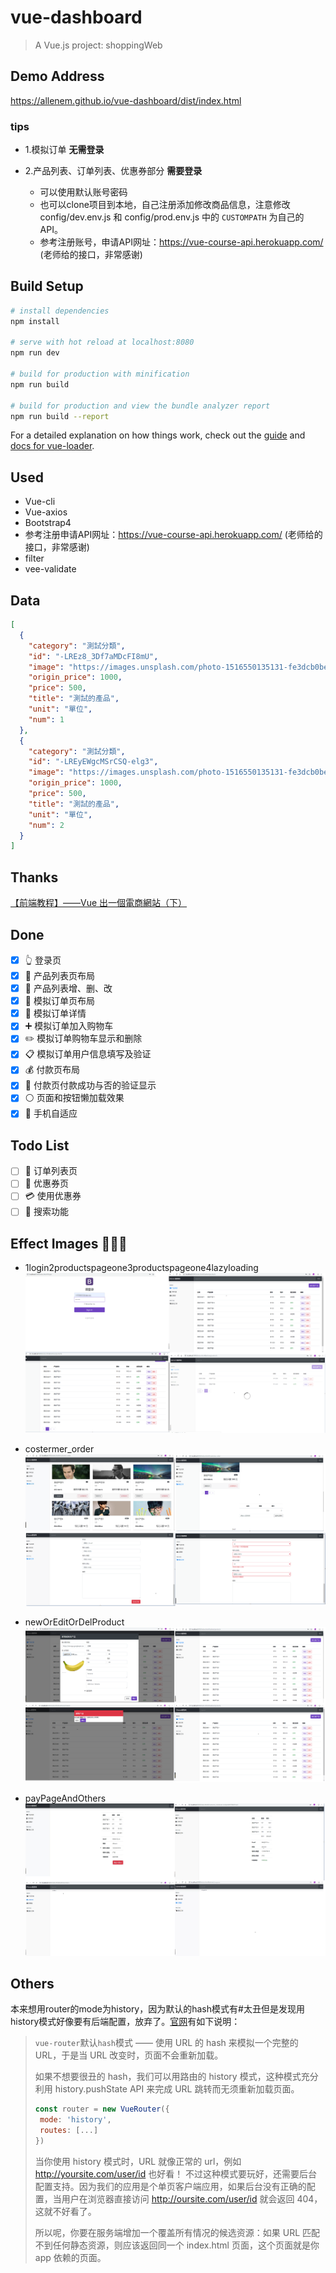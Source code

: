 # vue-dashboard

> A Vue.js project: shoppingWeb   

## Demo Address

https://allenem.github.io/vue-dashboard/dist/index.html

### tips
* 1.模拟订单 **无需登录**

* 2.产品列表、订单列表、优惠券部分 **需要登录**   
  + 可以使用默认账号密码
  + 也可以clone项目到本地，自己注册添加修改商品信息，注意修改 config/dev.env.js 和 config/prod.env.js 中的 ```CUSTOMPATH``` 为自己的API。
  + 参考注册账号，申请API网址：https://vue-course-api.herokuapp.com/ (老师给的接口，非常感谢)   

## Build Setup

``` bash
# install dependencies
npm install

# serve with hot reload at localhost:8080
npm run dev

# build for production with minification
npm run build

# build for production and view the bundle analyzer report
npm run build --report
```

For a detailed explanation on how things work, check out the [guide](http://vuejs-templates.github.io/webpack/) and [docs for vue-loader](http://vuejs.github.io/vue-loader).

## Used
* Vue-cli
* Vue-axios
* Bootstrap4
* 参考注册申请API网址：https://vue-course-api.herokuapp.com/ (老师给的接口，非常感谢)
* filter
* vee-validate

## Data  
```json
[
  {
    "category": "測試分類",
    "id": "-LREz8_3Df7aMDcFI8mU",
    "image": "https://images.unsplash.com/photo-1516550135131-fe3dcb0bedc7?ixlib=rb-0.3.5&ixid=eyJhcHBfaWQiOjEyMDd9&s=621e8231a4e714c2e85f5acbbcc6a730&auto=format&fit=crop&w=1352&q=80",
    "origin_price": 1000,
    "price": 500,
    "title": "測試的產品",
    "unit": "單位",
    "num": 1
  },
  {
    "category": "測試分類",
    "id": "-LREyEWgcMSrCSQ-elg3",
    "image": "https://images.unsplash.com/photo-1516550135131-fe3dcb0bedc7?ixlib=rb-0.3.5&ixid=eyJhcHBfaWQiOjEyMDd9&s=621e8231a4e714c2e85f5acbbcc6a730&auto=format&fit=crop&w=1352&q=80",
    "origin_price": 1000,
    "price": 500,
    "title": "測試的產品",
    "unit": "單位",
    "num": 2
  }
]
```

## Thanks
[【前端教程】——Vue 出一個電商網站（下）](https://www.bilibili.com/video/av35541119)

## Done
- [x] :point_up_2: 登录页
- [x] :gift: 产品列表页布局
- [x] :pencil: 产品列表增、删、改
- [x] :card_index: 模拟订单页布局
- [x] :scroll: 模拟订单详情
- [x] :heavy_plus_sign: 模拟订单加入购物车
- [x] :pencil2: 模拟订单购物车显示和删除
- [x] :clipboard: 模拟订单用户信息填写及验证
- [x] :moneybag: 付款页布局
- [x] :money_with_wings: 付款页付款成功与否的验证显示
- [x] :white_circle: 页面和按钮懒加载效果
- [x] :iphone: 手机自适应

## Todo List
- [ ] :bookmark_tabs: 订单列表页
- [ ] :ticket: 优惠券页
- [ ] :credit_card: 使用优惠券
- [ ] :eyes: 搜索功能

## Effect Images :tada::confetti_ball::balloon:

* 1login2productspageone3productspageone4lazyloading
![1login2productspageone3productspageone4lazyloading](effectPictures/1login2productspageone3productspageone4lazyloading.png)   

* costermer_order
![costermer_order](effectPictures/costermer_order.png)   

* newOrEditOrDelProduct
![newOrEditOrDelProduct](effectPictures/newOrEditOrDelProduct.png)   

* payPageAndOthers
![payPageAndOthers](effectPictures/paypageAndOthers.png)   

## Others

本来想用router的mode为history，因为默认的hash模式有#太丑但是发现用history模式好像要有后端配置，放弃了。[官网](https://router.vuejs.org/zh/guide/essentials/history-mode.html)有如下说明：   

>``` vue-router ```默认``` hash ```模式 —— 使用 URL 的 hash 来模拟一个完整的 URL，于是当 URL 改变时，页面不会重新加载。
>
>如果不想要很丑的 hash，我们可以用路由的 history 模式，这种模式充分利用 history.pushState API 来完成 URL 跳转而无须重新加载页面。
>```js
>const router = new VueRouter({
>  mode: 'history',
>  routes: [...]
>})
>```
>当你使用 history 模式时，URL 就像正常的 url，例如 http://yoursite.com/user/id 也好看！
>不过这种模式要玩好，还需要后台配置支持。因为我们的应用是个单页客户端应用，如果后台没有正确的配置，当用户在浏览器直接访问 http://oursite.com/user/id 就会返回 404，这就不好看了。
>   
>所以呢，你要在服务端增加一个覆盖所有情况的候选资源：如果 URL 匹配不到任何静态资源，则应该返回同一个 index.html 页面，这个页面就是你 app 依赖的页面。